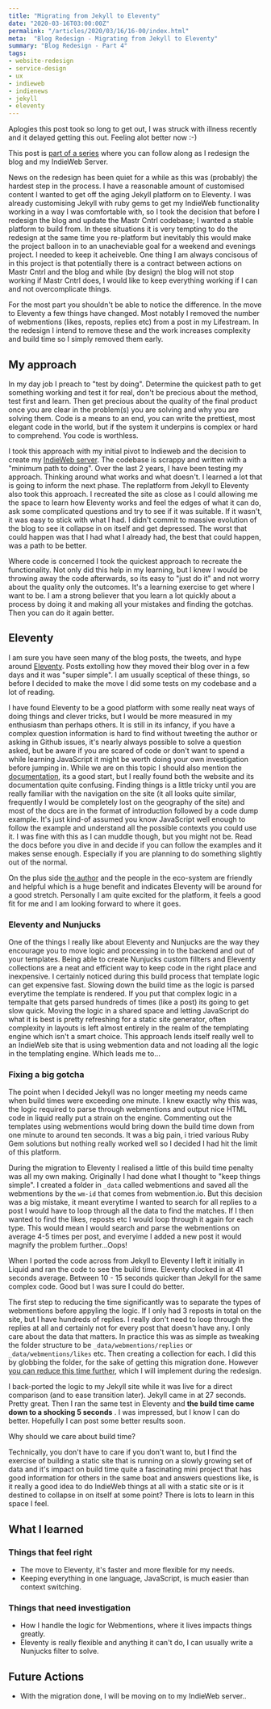 ```yaml
---
title: "Migrating from Jekyll to Eleventy"
date: "2020-03-16T03:00:00Z"
permalink: "/articles/2020/03/16/16-00/index.html"
meta:  "Blog Redesign - Migrating from Jekyll to Eleventy"
summary: "Blog Redesign - Part 4"
tags:
- website-redesign
- service-design
- ux
- indieweb
- indienews
- jekyll
- eleventy
---
```

Aplogies this post took so long to get out, I was struck with illness recently and it delayed getting this out. Feeling alot better now :-)

This post is [part of a series](/2019-redesign/) where you can follow along as I redesign the blog and my IndieWeb Server.

News on the redesign has been quiet for a while as this was (probably) the hardest step in the process. I have a reasonable amount of customised content I wanted to get off the aging Jekyll platform on to Eleventy.  I was already customising Jekyll with ruby gems to get my IndieWeb functionality working in a way I was comfortable with, so I took the decision that before I redesign the blog and update the Mastr Cntrl codebase; I wanted a stable platform to build from. In these situations it is very tempting to do the redesign at the same time you re-platform but inevitably this would make the project balloon in to an unacheviable goal for a weekend and evenings project. I needed to keep it acheiveble. One thing I am always concisous of in this project is that potentially there is a contract between actions on Mastr Cntrl and the blog and while (by design) the blog will not stop working if Mastr Cntrl does, I would like to keep everything working if I can and not overcomplicate things.

For the most part you shouldn't be able to notice the difference. In the move to Eleventy a few things have changed. Most notably I removed the number of webmentions (likes, reposts, replies etc) from a post in my Lifestream. In the redesign I intend to remove these and the work increases complexity and build time so I simply removed them early.

## My approach

In my day job I preach to "test by doing". Determine the quickest path to get something working and test it for real, don't be precious about the method, test first and learn. Then get precious about the quality of the final product once you are clear in the problem(s) you are solving and why you are solving them. Code is a means to an end, you can write the prettiest, most elegant code in the world, but if the system it underpins is complex or hard to comprehend. You code is worthless.

I took this approach with my initial pivot to Indieweb and the decision to create my [IndieWeb server](https://github.com/vipickering/mastr-cntrll). The codebase is scrappy and written with a "minimum path to doing". Over the  last 2 years,  I have been testing my approach. Thinking around what works and what doesn't. I learned a lot that is going to inform the next phase. The replatform from Jekyll to Eleventy also took this approach. I recreated the site as close as I could allowing me the space to learn how Eleventy works and feel the edges of what it can do, ask some complicated questions and try to see if it was suitable. If it wasn't, it was easy to stick with what I had. I didn't commit to massive evolution of the blog to see it collapse in on itself and get depressed. The worst that could happen was that I had what I already had, the best that could happen, was a path to be better.

Where code is concerned I took the quickest approach to recreate the functionality. Not only did this help in my learning, but I knew I would be throwing away the code afterwards, so its easy to "just do it" and not worry about the quality only the outcomes. It's a learning exercise to get where I want to be. I am a strong believer that you learn a lot quickly about a process by doing it and making all your mistakes and finding the gotchas. Then you can do it again better.

## Eleventy

I am sure you have seen many of the blog posts, the tweets, and hype around [Eleventy](https://www.11ty.dev/). Posts extolling how they moved their blog over in a few days and it was "super simple". I am usually sceptical of these things, so before I decided to make the move I did some tests on my codebase and a lot of reading.

I have found Eleventy to be a good platform with some really neat ways of doing things and clever tricks, but I would be more measured in my enthusiasm than perhaps others. It is still in its infancy, if you have a complex question information is hard to find without tweeting the author or asking in Github issues, it's nearly always possible to solve a question asked, but be aware if you are scared of code or don't want to spend a while learning JavaScript it might be worth doing your own investigation before jumping in. While we are on this topic I should also mention the [documentation](https://www.11ty.dev/docs/), its a good start, but I really found both the website and its documentation quite confusing. Finding things is a little tricky until you are really familiar with the navigation on the site (it all looks quite similar, frequently I would be completely lost on the geography of the site) and most of the docs are in the format of introduction followed by a code dump example. It's just kind-of assumed you know JavaScript well enough to follow the example and understand all the possible contexts you could use it. I was fine with this as I can muddle though, but you might not be. Read the docs before you dive in and decide if you can follow the examples and it makes sense enough. Especially if you are planning to do something slightly out of the normal.

On the plus side [the author](https://twitter.com/zachleat) and the people in the eco-system are friendly and helpful which is a huge benefit and indicates Eleventy will be around for a good stretch. Personally I am quite excited for the platform, it feels a good fit for me and I am looking forward to where it goes.

### Eleventy and Nunjucks

One of the things I really like about Eleventy and Nunjucks are the way they encourage you to move logic and processing in to the backend and out of your templates. Being able to create Nunjucks custom fillters and Eleventy collections are a neat and efficient way to keep code in the right place and inexpensive. I certainly noticed during this build process that template logic can get expensive fast. Slowing down the build time as the logic is parsed everytime the template is rendered. If you put that complex logic in a tempalte that gets parsed hundreds of times (like a post) its going to get slow quick. Moving the logic in a shared space and letting JavaScript do what it is best is pretty refreshing for a static site generator, often complexity in layouts is left almost entirely in the realm of the templating engine which isn't a smart choice. This approach lends itself really well to an IndieWeb site that is using webmention data and not loading all the logic in the templating engine. Which leads me to...

### Fixing a big gotcha

The point when I decided Jekyll was no longer meeting my needs came when build times were exceeding one minute. I knew exactly why this was, the logic required to parse through webmentions and output nice HTML code in liquid really put a strain on the engine. Commenting out the templates using webmentions would bring down the build time down from one minute to around ten seconds. It was a big pain, i tried various Ruby Gem solutions but nothing really worked well so I decided I had hit the limit of this platform.

During the migration to Eleventy I realised a little of this build time penalty was all my own making. Originally I had done what I thought to "keep things simple". I created a folder in ``_data`` called webmentions and saved all the webmentions by the ``wm-id`` that comes from webmention.io. But this decision was a big mistake, it meant everytime I wanted to search for all replies to a post I would have to loop through all the data to find the matches. If I then wanted to find the likes, reposts etc I would loop through it again for each type. This would mean I would search and parse the webmentions on average 4-5 times per post, and everyime I added a new post it would magnify the problem further...Oops!

When I ported the code across from Jekyll to Eleventy I left it initially in Liquid and ran the code to see the build time. Eleventy clocked in at 41 seconds average. Between 10 - 15 seconds quicker than Jekyll for the same complex code. Good but I was sure I could do better.

The first step to reducing the time significantly was to separate the types of webmentions before appyling the logic. If I only had 3 reposts in total on the site, but I have hundreds of replies. I really don't need to loop through the replies at all and certainly not for every post that doesn't have any. I only care about the data that matters. In practice this was as simple as tweaking the folder structure to be ``_data/webmentions/replies`` or ``_data/webmentions/likes`` etc. Then creating a collection for each. I did this by globbing the folder, for the sake of getting this migration done. However [you can reduce this time further](https://github.com/vipickering/vincentp/issues/134), which I will implement during the redesign.

I back-ported the logic to my Jekyll site while it was live for a direct comparison (and to ease transition later).
Jekyll came in at 27 seconds. Pretty great.
Then I ran the same test in Eleventy and **the build time came down to a shocking 5 seconds** . I was impressed, but I know I can do better. Hopefully I can post some better results soon.

Why should we care about build time?

Technically, you don't have to care if you don't want to, but I find the exercise of building a static site that is running on a slowly growing set of data and it's impact on build time quite a fascinating mini project that has good information for others in the same boat and answers questions like, is it really a good idea to do IndieWeb things at all with a static site or is it destined to collapse in on itself at some point? There is lots to learn in this space I feel.

## What I learned

### Things that feel right

- The move to Eleventy, it's faster and more flexible for my needs.
- Keeping everything in one language, JavaScript, is much easier than context switching.

### Things that need investigation

- How I handle the logic for Webmentions, where it lives impacts things greatly.
- Eleventy is really flexible and anything it can't do, I can usually write a Nunjucks filter to solve.

## Future Actions

- With the migration done, I will be moving on to my IndieWeb server..
